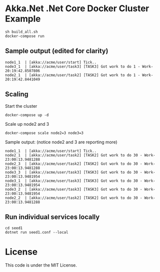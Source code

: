 # Akka.Net .Net Core Docker Cluster Example

    sh build_all.sh 
    docker-compose run

## Sample output (edited for clarity)

    node1_1  | [akka://acme/user/start] Tick..
    node3_1  | [akka://acme/user/task3] [TASK3] Got work to do 1 - Work-20:19:42.8507806
    node2_1  | [akka://acme/user/task2] [TASK2] Got work to do 1 - Work-20:19:42.8441049

## Scaling

Start the cluster

    docker-compose up -d

Scale up node2 and 3

    docker-compose scale node2=3 node3=3

Sample output: (notice node2 and 3 are reporting more)

    node1_1  | [akka://acme/user/start] Tick..
    node2_1  | [akka://acme/user/task2] [TASK2] Got work to do 30 - Work-23:00:13.9481288
    node2_3  | [akka://acme/user/task2] [TASK2] Got work to do 30 - Work-23:00:13.9481288
    node3_3  | [akka://acme/user/task3] [TASK3] Got work to do 30 - Work-23:00:13.9481954
    node3_1  | [akka://acme/user/task3] [TASK3] Got work to do 30 - Work-23:00:13.9481954
    node3_2  | [akka://acme/user/task3] [TASK3] Got work to do 30 - Work-23:00:13.9481954
    node2_2  | [akka://acme/user/task2] [TASK2] Got work to do 30 - Work-23:00:13.9481288

## Run individual services locally

    cd seed1
    dotnet run seed1.conf --local

# License

This code is under the MIT License.